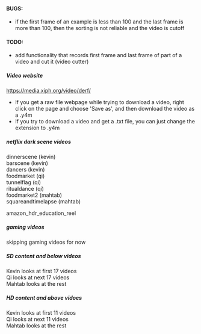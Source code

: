 #### BUGS:

- if the first frame of an example is less than 100 and the last frame is more than 100, then the sorting is not reliable and the video is cutoff


#### TODO:

- add functionality that records first frame and last frame of part of a video and cut it (video cutter)

##### Video website
https://media.xiph.org/video/derf/

- If you get a raw file webpage while trying to download a video, right click on the page and choose 'Save as', and then download the video as a .y4m
- If you try to download a video and get a .txt file, you can just change the extension to .y4m

##### netflix dark scene videos  
dinnerscene (kevin)  
barscene (kevin)  
dancers (kevin)  
foodmarket (qi)  
tunnelflag (qi)  
ritualdance (qi)  
foodmarket2 (mahtab)  
squareandtimelapse (mahtab)  

amazon_hdr_education_reel

##### gaming videos  
skipping gaming videos for now  


##### SD content and below videos  
Kevin looks at first 17 videos  
Qi  looks at next 17 videos  
Mahtab looks at the rest  

##### HD content and above vidoes  
Kevin looks at first 11 videos  
Qi looks at next 11 videos  
Mahtab looks at the rest